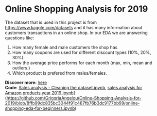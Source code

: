# Online Shopping Analysis for 2019

The dataset that is used in this project is from https://www.kaggle.com/datasets and it has many information about customers transactions in an online shop.
In our EDA we are answering questions like:
1. How many female and male customers the shop has.
2. How many coupons are used for different discount types (10%, 20%, 30%).
3. How the average price performs for each month (max, min, mean and outliers.)
4. Which product is prefered from males/females.

**Discover more:** [here](https://grigoriaangelou.github.io/........) <br>
**Code:** [Sales analysis - Cleaning the dataset.ipynb](https://github.com/GrigoriaAngelou/Sales-Analysis-Amazon-Products-year-2019/blob/main/Sales%20analysis%20-%20Cleaning%20the%20dataset.ipynb), 
          [sales analysis for Amazon products year 2019.ipynb](https://github.com/GrigoriaAngelou/Sales-Analysis-Amazon-Products-year-2019/blob/main/sales%20analysis%20for%20Amazon%20products%20year%202019.ipynb)](https://github.com/GrigoriaAngelou/Online-Shopping-Analysis-for-2019/blob/8ffb99dc835bc3044f91c487fb76b3dc9177bb99/online-shopping-eda-for-beginners.ipynb)
